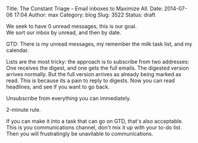 Title: The Constant Triage - Email inboxes to Maximize All.
Date: 2014-07-06 17:04
Author: max
Category: blog
Slug: 3522
Status: draft

We seek to have 0 unread messages, this is our goal.  
We sort our inbox by unread, and then by date.

GTD: There is my unread messages, my remember the milk task list, and my calendar.

Lists are the most tricky: the approach is to subscribe from two addresses: One receives the digest, and one gets the full emails. The digested version arrives normally. But the full version arrives as already being marked as read. This is because its a pain to reply to digests. Now you can read headlines, and see if you want to go back.

Unsubscribe from everything you can immediately.

2-minute rule.

If you can make it into a task that can go on GTD, that's also acceptable. This is you communications channel, don't mix it up with your to-do list. Then you will frustratingly be unavilable to communications.
